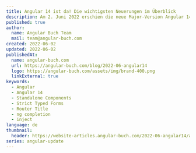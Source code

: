 ```yaml
---
title: Angular 14 ist da! Die wichtigsten Neuerungen im Überblick
description: Am 2. Juni 2022 erschien die neue Major-Version Angular 14! Während die letzten Hauptreleases vor allem interne Verbesserungen für das Tooling mitbrachten, hat Angular 14 einige spannende neue Features mit an Bord. In diesem Artikel stellen wir wie immer die wichtigsten Neuigkeiten vor.
published: true
author:
  name: Angular Buch Team
  mail: team@angular-buch.com
created: 2022-06-02
updated: 2022-06-02
publishedAt:
  name: angular-buch.com
  url: https://angular-buch.com/blog/2022-06-angular14
  logo: https://angular-buch.com/assets/img/brand-400.png
  linkExternal: true
keywords:
  - Angular
  - Angular 14
  - Standalone Components
  - Strict Typed Forms
  - Router Title
  - ng completion
  - inject
language: de
thumbnail:
  header: https://website-articles.angular-buch.com/2022-06-angular14/angular14.jpg
series: angular-update
---
```

